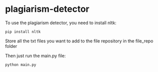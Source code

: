# plagiarism-detector

To use the plagiarism detector, you need to install nltk:
```shell
pip install nltk
```

Store all the txt files you want to add to the file repository in the file_repo folder

Then just run the main.py file:
```shell
python main.py
```